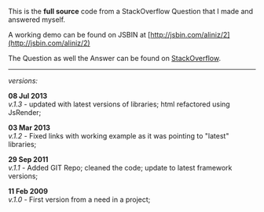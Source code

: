This is the **full source** code from a StackOverflow Question that I made and answered myself.

A working demo can be found on JSBIN at [http://jsbin.com/aliniz/2](http://jsbin.com/aliniz/2)

The Question as well the Answer can be found on [StackOverflow](http://stackoverflow.com/questions/536676).

***

*versions:*

**08 Jul 2013** <br> *v.1.3* - updated with latest versions of libraries; html refactored using JsRender;

**03 Mar 2013** <br> *v.1.2* - Fixed links with working example as it was pointing to "latest" libraries;

**29 Sep 2011** <br> *v.1.1* - Added GIT Repo; cleaned the code; update to latest framework versions;

**11 Feb 2009** <br> *v.1.0* - First version from a need in a project;

